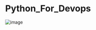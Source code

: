 # Python_For_Devops
![image](https://github.com/CKDevops01/Python_For_Devops/assets/138125478/92abef0b-134f-4e71-b6db-0942feb4d8fa)

